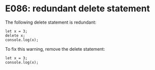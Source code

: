# E086: redundant delete statement

The following delete statement is redundant:

    let x = 3;
    delete x;
    console.log(x);

To fix this warning, remove the delete statement:

    let x = 3;
    console.log(x);
